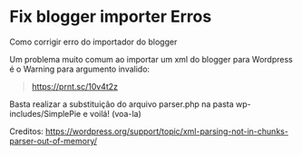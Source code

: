 # Fix blogger importer Erros
Como corrigir erro do importador do blogger

Um problema muito comum ao importar um xml do blogger para Wordpress é o Warning para argumento invalido:
> https://prnt.sc/10v4t2z

Basta realizar a substituição do arquivo parser.php na pasta wp-includes/SimplePie e voilá! (voa-la)

Creditos: https://wordpress.org/support/topic/xml-parsing-not-in-chunks-parser-out-of-memory/